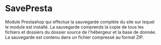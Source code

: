 # SavePresta
Module Prestashop qui effectue la sauvegarde complète du site sur lequel le module est installé. 
La sauvegarde comprends la copie de tous les fichiers et dossiers du dossier source de l'hébergeur et la base de donnée. 
La sauvegarde est contenu dans un fichier compressé au format ZIP.
